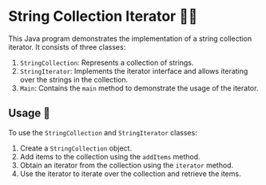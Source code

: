 # String Collection Iterator 👩‍🏫

This Java program demonstrates the implementation of a string collection iterator. It consists of three classes:

1. `StringCollection`: Represents a collection of strings.
2. `StringIterator`: Implements the iterator interface and allows iterating over the strings in the collection.
3. `Main`: Contains the `main` method to demonstrate the usage of the iterator.

## Usage 🚀

To use the `StringCollection` and `StringIterator` classes:

1. Create a `StringCollection` object.
2. Add items to the collection using the `addItems` method.
3. Obtain an iterator from the collection using the `iterator` method.
4. Use the iterator to iterate over the collection and retrieve the items.
